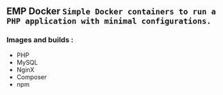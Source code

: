 ## EMP Docker `Simple Docker containers to run a PHP application with minimal configurations.`

### Images and builds :
- PHP
- MySQL
- NginX
- Composer
- npm
